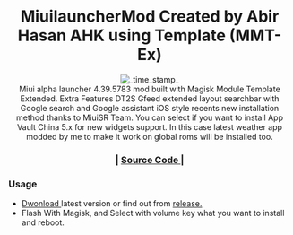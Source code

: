 <h1 align="center">MiuilauncherMod Created by Abir Hasan AHK using Template (MMT-Ex)</h1>

<div align="center">
 <!-- Min Magisk -->
    <img src="https://img.shields.io/badge/MinMagisk-20.4-red.svg?longCache=true&style=flat-square"
      alt="_time_stamp_" /></div>

<div align="center">
 Miui alpha launcher 4.39.5783 mod built with Magisk Module Template Extended. 
 Extra Features DT2S Gfeed extended layout searchbar with Google search and Google assistant iOS style recents new installation method thanks to MiuiSR Team. 
 You can select if you want to install App Vault China 5.x for new widgets support. 
 In this case latest weather app modded by me to make it work on global roms will be installed too.
</div>

<div align="center">
  <h3>
  <span> | </span>
    <a href="https://github.com/ahksoft/miuialphalaunchermod/archive/refs/heads/master.zip">
       Source Code
    </a>
    <span> | </span>
  </h3>
</div>

### Usage
- <a href="https://github.com/ahksoft/miuialphalaunchermod/releases/download/v1.0/MiuilauncherModbyAHKsoft.zip">
       Dwonload
    </a>  latest version or find out from <a href="https://github.com/ahksoft/miuialphalaunchermod/releases">
       release.
    </a> 
- Flash With Magisk, and Select with volume key what you want to install and reboot.
